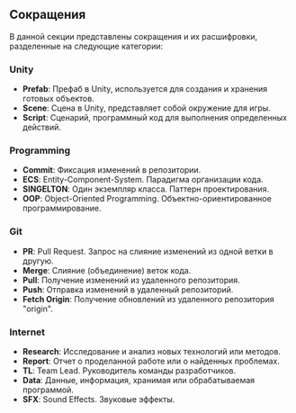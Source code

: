 ## Сокращения

В данной секции представлены сокращения и их расшифровки, разделенные на следующие категории:

### Unity

- **Prefab**: Префаб в Unity, используется для создания и хранения готовых объектов.
- **Scene**: Сцена в Unity, представляет собой окружение для игры.
- **Script**: Сценарий, программный код для выполнения определенных действий.

### Programming

- **Commit**: Фиксация изменений в репозитории.
- **ECS**: Entity-Component-System. Парадигма организации кода.
- **SINGELTON**: Один экземпляр класса. Паттерн проектирования.
- **OOP**: Object-Oriented Programming. Объектно-ориентированное программирование.

### Git

- **PR**: Pull Request. Запрос на слияние изменений из одной ветки в другую.
- **Merge**: Слияние (объединение) веток кода.
- **Pull**: Получение изменений из удаленного репозитория.
- **Push**: Отправка изменений в удаленный репозиторий.
- **Fetch Origin**: Получение обновлений из удаленного репозитория "origin".

### Internet

- **Research**: Исследование и анализ новых технологий или методов.
- **Report**: Отчет о проделанной работе или о найденных проблемах.
- **TL**: Team Lead. Руководитель команды разработчиков.
- **Data**: Данные, информация, хранимая или обрабатываемая программой.
- **SFX**: Sound Effects. Звуковые эффекты.

